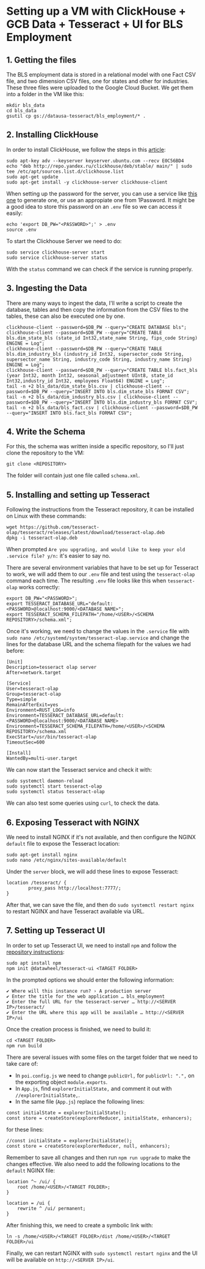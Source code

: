 # Setting up a VM with ClickHouse + GCB Data + Tesseract + UI for BLS Employment

## 1. Getting the files

The BLS employment data is stored in a relational model with one Fact CSV file, and two dimension CSV files, one for states and other for industries. These three files were uploaded to the Google Cloud Bucket. We get them into a folder in the VM like this:

```
mkdir bls_data
cd bls_data
gsutil cp gs://datausa-tesseract/bls_employment/* .
```

## 2. Installing ClickHouse

In order to install ClickHouse, we follow the steps in this [article](https://www.digitalocean.com/community/tutorials/how-to-install-and-use-clickhouse-on-ubuntu-18-04):

```
sudo apt-key adv --keyserver keyserver.ubuntu.com --recv E0C56BD4
echo "deb http://repo.yandex.ru/clickhouse/deb/stable/ main/" | sudo tee /etc/apt/sources.list.d/clickhouse.list
sudo apt-get update
sudo apt-get install -y clickhouse-server clickhouse-client
```

When setting up the password for the server, you can use a service like [this one](https://www.nexcess.net/web-tools/secure-password-generator/) to generate one, or use an appropiate one from 1Password. It might be a good idea to store this password on an `.env` file so we can access it easily:

```
echo 'export DB_PW="<PASSWORD>";' > .env
source .env
```

To start the Clickhouse Server we need to do:

```
sudo service clickhouse-server start
sudo service clickhouse-server status
```

With the `status` command we can check if the service is running properly.

## 3. Ingesting the Data

There are many ways to ingest the data, I'll write a script to create the database, tables and then copy the information from the CSV files to the tables, these can also be executed one by one.

```
clickhouse-client --password=$DB_PW --query="CREATE DATABASE bls";
clickhouse-client --password=$DB_PW --query="CREATE TABLE bls.dim_state_bls (state_id Int32,state_name String, fips_code String) ENGINE = Log"; 
clickhouse-client --password=$DB_PW --query="CREATE TABLE bls.dim_industry_bls (industry_id Int32, supersector_code String, supersector_name String, industry_code String, industry_name String) ENGINE = Log"; 
clickhouse-client --password=$DB_PW --query="CREATE TABLE bls.fact_bls (year Int32, month Int32, seasonal_adjustment UInt8, state_id Int32,industry_id Int32, employees Float64) ENGINE = Log";
tail -n +2 bls_data/dim_state_bls.csv | clickhouse-client --password=$DB_PW --query="INSERT INTO bls.dim_state_bls FORMAT CSV";
tail -n +2 bls_data/dim_industry_bls.csv | clickhouse-client --password=$DB_PW --query="INSERT INTO bls.dim_industry_bls FORMAT CSV";
tail -n +2 bls_data/bls_fact.csv | clickhouse-client --password=$DB_PW --query="INSERT INTO bls.fact_bls FORMAT CSV";
```

## 4. Write the Schema

For this, the schema was written inside a specific repository, so I'll just clone the repository to the VM:

```
git clone <REPOSITORY>
```

The folder will contain just one file called `schema.xml`.


## 5. Installing and setting up Tesseract

Following the instructions from the Tesseract repository, it can be installed on Linux with these commands:

```
wget https://github.com/tesseract-olap/tesseract/releases/latest/download/tesseract-olap.deb
dpkg -i tesseract-olap.deb
```

When prompted `Are you upgrading, and would like to keep your old .service file? y/n:` it's easier to say no.

There are several environment variables that have to be set up for Tesseract to work, we will add them to our `.env` file and test using the `tesseract-olap` command each time. The resulting `.env` file looks like this when `tesseract-olap` works correctly:

```
export DB_PW="<PASSWORD>";
export TESSERACT_DATABASE_URL="default:<PASSWORD>@localhost:9000/<DATABASE NAME>";
export TESSERACT_SCHEMA_FILEPATH="/home/<USER>/<SCHEMA REPOSITORY>/schema.xml";
```

Once it's working, we need to change the values in the `.service` file with `sudo nano /etc/systemd/system/tesseract-olap.service` and change the lines for the database URL and the schema filepath for the values we had before:

```
[Unit]
Description=tesseract olap server
After=network.target

[Service]
User=tesseract-olap
Group=tesseract-olap
Type=simple
RemainAfterExit=yes
Environment=RUST_LOG=info
Environment=TESSERACT_DATABASE_URL=default:<PASSWORD>@localhost:9000/<DATABASE NAME>
Environment=TESSERACT_SCHEMA_FILEPATH=/home/<USER>/<SCHEMA REPOSITORY>/schema.xml
ExecStart=/usr/bin/tesseract-olap
TimeoutSec=600

[Install]
WantedBy=multi-user.target
```

We can now start the Tesseract service and check it with:

```
sudo systemctl daemon-reload
sudo systemctl start tesseract-olap
sudo systemctl status tesseract-olap
```

We can also test some queries using `curl`, to check the data.


## 6. Exposing Tesseract with NGINX

We need to install NGINX if it's not available, and then configure the NGINX `default` file to expose the Tesseract location:

```
sudo apt-get install nginx
sudo nano /etc/nginx/sites-available/default
```

Under the `server` block, we will add these lines to expose Tesseract:

```
location /tesseract/ {
		proxy_pass http://localhost:7777/;
}
```

After that, we can save the file, and then do `sudo systemctl restart nginx` to restart NGINX and have Tesseract available via URL.


## 7. Setting up Tesseract UI

In order to set up Tesseract UI, we need to install `npm` and follow the [repository instructions](https://github.com/tesseract-olap/tesseract-ui/tree/master/packages/create-tesseract-ui):

```
sudo apt install npm
npm init @datawheel/tesseract-ui <TARGET FOLDER>
```

In the prompted options we should enter the following information:

```
✔ Where will this instance run? › A production server
✔ Enter the title for the web application … bls_employment
✔ Enter the full URL for the tesseract-server … http://<SERVER IP>/tesseract/
✔ Enter the URL where this app will be available … http://<SERVER IP>/ui
```

Once the creation process is finished, we need to build it:

```
cd <TARGET FOLDER>
npm run build
```

There are several issues with some files on the target folder that we need to take care of:

* In `poi.config.js` we need to change `publicUrl,` for `publicUrl: ".",` on the exporting object `module.exports`.
* In `App.js`, find `explorerInitialState,` and comment it out with `//explorerInitialState,`.
* In the same file (`App.js`) replace the following lines:

```
const initialState = explorerInitialState();
const store = createStore(explorerReducer, initialState, enhancers);
```

for these lines:

```
//const initialState = explorerInitialState();
const store = createStore(explorerReducer, null, enhancers);
```

Remember to save all changes and then run `npm run upgrade` to make the changes effective. We also need to add the following locations to the `default` NGINX file:

```
location ^~ /ui/ {
    root /home/<USER>/<TARGET FOLDER>;
}

location = /ui {
    rewrite ^ /ui/ permanent;
}
```

After finishing this, we need to create a symbolic link with:

```
ln -s /home/<USER>/<TARGET FOLDER>/dist /home/<USER>/<TARGET FOLDER>/ui
```

Finally, we can restart NGINX with `sudo systemctl restart nginx` and the UI will be available on `http://<SERVER IP>/ui`.